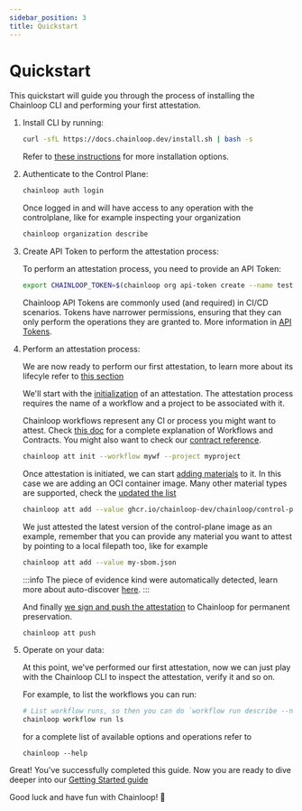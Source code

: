 ```yaml
---
sidebar_position: 3
title: Quickstart
---
```


# Quickstart

This quickstart will guide you through the process of installing the Chainloop CLI and performing your first attestation.

1. Install CLI by running:

    ```bash
    curl -sfL https://docs.chainloop.dev/install.sh | bash -s
    ```
    Refer to [these instructions](/getting-started/installation) for more installation options.

2. Authenticate to the Control Plane:

    ```bash
    chainloop auth login
    ```

    Once logged in and will have access to any operation with the controlplane, like for example inspecting your organization

    ```bash
    chainloop organization describe
    ```

3. Create API Token to perform the attestation process:

    To perform an attestation process, you need to provide an API Token:

    ```bash
    export CHAINLOOP_TOKEN=$(chainloop org api-token create --name test-api-token -o token)
    ```

    Chainloop API Tokens are commonly used (and required) in CI/CD scenarios. Tokens have narrower permissions, ensuring that they can only perform the operations they are granted to. More information in [API Tokens](/reference/operator/api-tokens#api-tokens).

4. Perform an attestation process:

    We are now ready to perform our first attestation, to learn more about its lifecyle refer to [this section](/getting-started/attestation-crafting#introduction)
    
    We'll start with the [initialization](/getting-started/attestation-crafting#initialization) of an attestation. The attestation process requires the name of a workflow and a project to be associated with it.

    Chainloop workflows represent any CI or process you might want to attest. Check [this doc](/getting-started/workflow-definition) for a complete explanation of Workflows and Contracts.
    You might also want to check our [contract reference](/reference/operator/contract).

    ```bash
    chainloop att init --workflow mywf --project myproject
    ```

    Once attestation is initiated, we can start [adding materials](/getting-started/attestation-crafting#adding-materials) to it. 
    In this case we are adding an OCI container image.
    Many other material types are supported, check the [updated the list](/reference/operator/contract#material-schema)

    ```bash
    chainloop att add --value ghcr.io/chainloop-dev/chainloop/control-plane:latest
    ```

    We just attested the latest version of the control-plane image as an example, remember that you can provide any material you want to attest by pointing to a local filepath too, like for example

    ```bash
    chainloop att add --value my-sbom.json
    ```

   :::info
   The piece of evidence kind were automatically detected, learn more about auto-discover [here](reference/attestations.md).
   :::

    And finally [we sign and push the attestation](/getting-started/attestation-crafting#encode-sign-and-push-attestation) to Chainloop for permanent preservation.

    ```bash
    chainloop att push
    ```

6. Operate on your data:

    At this point, we've performed our first attestation, now we can just play with the Chainloop CLI to inspect the attestation, verify it and so on. 
    
    For example, to list the workflows you can run: 

    ```bash
    # List workflow runs, so then you can do `workflow run describe --name <workflow-name>` to get more details
    chainloop workflow run ls
    ```

    for a complete list of available options and operations refer to

    ```
    chainloop --help
    ```

Great! You've successfully completed this guide. Now you are ready to dive deeper into our [Getting Started guide](/getting-started/installation)

Good luck and have fun with Chainloop! 🚀